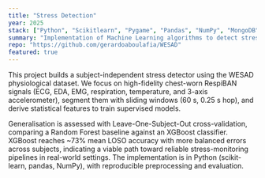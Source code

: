 ```yaml
---
title: "Stress Detection"
year: 2025
stack: ["Python", "Scikitlearn", "Pygame", "Pandas", "NumPy", "MongoDB"]
summary: "Implementation of Machine Learning algorithms to detect stress levels in individuals using physiological data."
repo: "https://github.com/gerardoaboulafia/WESAD"
featured: true
---
```

This project builds a subject-independent stress detector using the WESAD physiological dataset. We focus on high-fidelity chest-worn RespiBAN signals (ECG, EDA, EMG, respiration, temperature, and 3-axis accelerometer), segment them with sliding windows (60 s, 0.25 s hop), and derive statistical features to train supervised models.

Generalisation is assessed with Leave-One-Subject-Out cross-validation, comparing a Random Forest baseline against an XGBoost classifier. XGBoost reaches ~73% mean LOSO accuracy with more balanced errors across subjects, indicating a viable path toward reliable stress-monitoring pipelines in real-world settings. The implementation is in Python (scikit-learn, pandas, NumPy), with reproducible preprocessing and evaluation.
